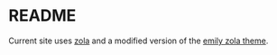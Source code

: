 # README

Current site uses [zola](https://www.getzola.org) and a modified version of the [emily zola theme](https://www.getzola.org/themes/emily/).
